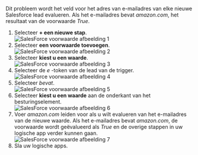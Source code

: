 Dit probleem wordt het veld voor het adres van e-mailadres van elke nieuwe Salesforce lead evalueren. Als het e-mailadres bevat *amazon.com*, het resultaat van de voorwaarde *True*.

1. Selecteer **+ een nieuwe stap**.  
   ![SalesForce voorwaarde afbeelding 1](./media/connectors-create-api-salesforce/condition-1.png)   
2. Selecteer **een voorwaarde toevoegen**.    
   ![SalesForce voorwaarde afbeelding 2](./media/connectors-create-api-salesforce/condition-2.png)  
3. Selecteer **kiest u een waarde**.    
   ![SalesForce voorwaarde afbeelding 3](./media/connectors-create-api-salesforce/condition-3.png)  
4. Selecteer de *e* -token van de lead van de trigger.    
   ![SalesForce voorwaarde afbeelding 4](./media/connectors-create-api-salesforce/condition-4.png)  
5. Selecteer *bevat*.      
   ![SalesForce voorwaarde afbeelding 5](./media/connectors-create-api-salesforce/condition-5.png)  
6. Selecteer **kiest u een waarde** aan de onderkant van het besturingselement.     
   ![SalesForce voorwaarde afbeelding 6](./media/connectors-create-api-salesforce/condition-6.png)  
7. Voer *amazon.com* leiden voor als u wilt evalueren van het e-mailadres van de nieuwe waarde. Als het e-mailadres bevat *amazon.com*, de voorwaarde wordt geëvalueerd als *True* en de overige stappen in uw logische app verder kunnen gaan.    
   ![SalesForce voorwaarde afbeelding 7](./media/connectors-create-api-salesforce/condition-7.png)  
8. Sla uw logische apps.  

